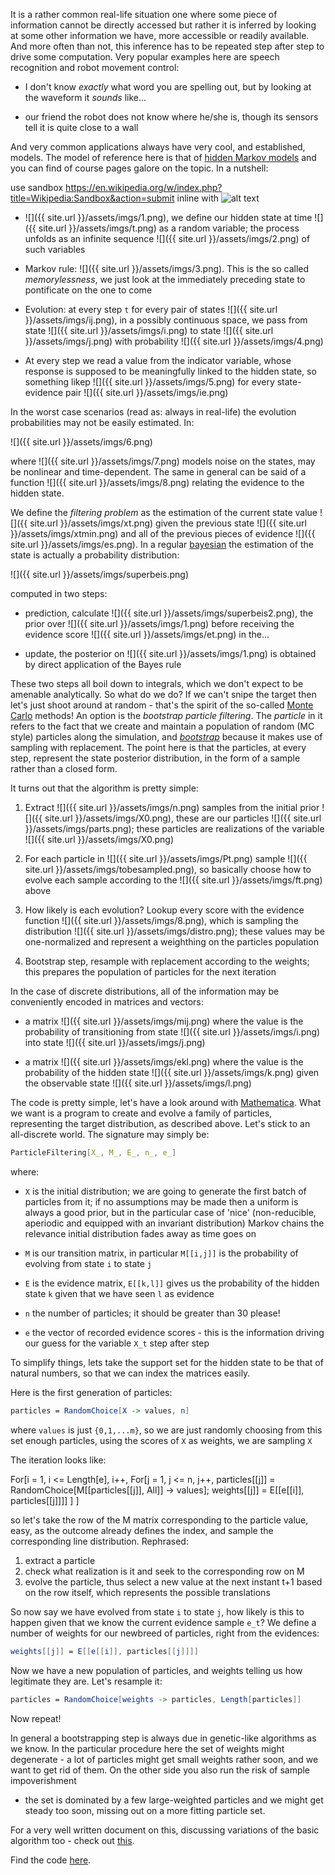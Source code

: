 It is a rather common real-life situation one where some piece of information cannot be directly accessed but rather it is inferred by looking at some other information we have, more accessible or
 readily available. And more often than not, this inference has to be repeated step after step to drive some computation. Very popular examples here are speech recognition and robot movement control:

* I don't know *exactly* what word you are spelling out, but by looking at the waveform it *sounds* like...

* our friend the robot does not know where he/she is, though its sensors tell it is quite close to a wall

 And very common applications always have very cool, and established, models. The model of reference here is that of [hidden Markov models](https://en.wikipedia.org/wiki/Hidden_Markov_model) and you
 can find of course pages galore on the topic. In a nutshell:

use sandbox https://en.wikipedia.org/w/index.php?title=Wikipedia:Sandbox&action=submit
inline with ![alt text](http://monosnap.com/image/bOcxxxxLGF.png "Title")

* ![]({{ site.url }}/assets/imgs/1.png), we define our hidden state at time ![]({{ site.url }}/assets/imgs/t.png) as a random variable; the process unfolds as an infinite sequence ![]({{ site.url }}/assets/imgs/2.png) of such variables 
 
* Markov rule: ![]({{ site.url }}/assets/imgs/3.png). This is the so called *memorylessness*, we just look at the immediately preceding state to pontificate on the one to come

* Evolution: at every step `t` for every pair of states ![]({{ site.url }}/assets/imgs/ij.png), in a possibly continuous space, we pass from state ![]({{ site.url }}/assets/imgs/i.png) to state ![]({{ site.url }}/assets/imgs/j.png) with probability ![]({{ site.url }}/assets/imgs/4.png)

* At every step we read a value from the indicator variable, whose response is supposed to be meaningfully linked to the hidden state, so something likep ![]({{ site.url }}/assets/imgs/5.png) for every state-evidence pair ![]({{ site.url }}/assets/imgs/ie.png) 

In the worst case scenarios (read as: always in real-life) the evolution probabilities may not be easily estimated. In:

![]({{ site.url }}/assets/imgs/6.png)

where ![]({{ site.url }}/assets/imgs/7.png) models noise on the states, may be nonlinear and time-dependent. The same in general can be said of a function ![]({{ site.url }}/assets/imgs/8.png) relating the evidence to the hidden state.

We define the *filtering problem* as the estimation of the current state value ![]({{ site.url }}/assets/imgs/xt.png) given the previous state ![]({{ site.url }}/assets/imgs/xtmin.png) and all of the previous pieces of evidence ![]({{ site.url }}/assets/imgs/es.png). In a regular
[bayesian](https://en.wikipedia.org/wiki/Bayes_theorem) the estimation of the state is actually a probability distribution:

![]({{ site.url }}/assets/imgs/superbeis.png)

computed in two steps:

* prediction, calculate ![]({{ site.url }}/assets/imgs/superbeis2.png), the prior over ![]({{ site.url }}/assets/imgs/1.png) before receiving the evidence score ![]({{ site.url }}/assets/imgs/et.png) in the...

* update, the posterior on ![]({{ site.url }}/assets/imgs/1.png) is obtained by direct application of the Bayes rule

These two steps all boil down to integrals, which we don't expect to be amenable analytically. So what do we do? If we can't snipe the target then let's just shoot around at random - that's the
spirit of the so-called [Monte Carlo](https://en.wikipedia.org/wiki/Monte_Carlo_method) methods! An option is the *bootstrap particle filtering*. The *particle* in it refers to the fact that we
create and maintain a population of random (MC style) particles along the simulation, and [*bootstrap*](https://en.wikipedia.org/wiki/Bootstrapping_(statistics)) because it makes use of sampling
with replacement. The point here is that the particles, at every step, represent the state posterior distribution, in the form of a sample rather than a closed form.

It turns out that the algorithm is pretty simple:

1. Extract ![]({{ site.url }}/assets/imgs/n.png) samples from the initial prior ![]({{ site.url }}/assets/imgs/X0.png), these are our particles ![]({{ site.url }}/assets/imgs/parts.png); these particles are realizations of the variable ![]({{ site.url }}/assets/imgs/X0.png)

2. For each particle in ![]({{ site.url }}/assets/imgs/Pt.png) sample ![]({{ site.url }}/assets/imgs/tobesampled.png), so basically choose how to evolve each sample according to the ![]({{ site.url }}/assets/imgs/ft.png) above

3. How likely is each evolution? Lookup every score with the evidence function ![]({{ site.url }}/assets/imgs/8.png), which is sampling the distribution ![]({{ site.url }}/assets/imgs/distro.png); these values may be one-normalized and represent a weighthing on
the particles population

4. Bootstrap step, resample with replacement according to the weights; this prepares the population of particles for the next iteration

In the case of discrete distributions, all of the information may be conveniently encoded in matrices and vectors:

* a matrix ![]({{ site.url }}/assets/imgs/mij.png) where the value is the probability of transitioning from state ![]({{ site.url }}/assets/imgs/i.png) into state ![]({{ site.url }}/assets/imgs/j.png)

* a matrix ![]({{ site.url }}/assets/imgs/ekl.png) where the value is the probability of the hidden state ![]({{ site.url }}/assets/imgs/k.png) given the observable state ![]({{ site.url }}/assets/imgs/l.png)

The code is pretty simple, let's have a look around with [Mathematica](https://www.wolfram.com/mathematica). What we want is a program to create and evolve a family of particles, representing the
target distribution, as described above. Let's stick to an all-discrete world. The signature may simply be:

```mathematica
ParticleFiltering[X_, M_, E_, n_, e_]
```

where:

* `X` is the initial distribution; we are going to generate the first batch of particles from it; if no assumptions may be made then a uniform is always a good prior, but in the particular case of
'nice' (non-reducible, aperiodic and equipped with an invariant distribution) Markov chains the relevance initial distribution fades away as time goes on 

* `M` is our transition matrix, in particular `M[[i,j]]` is the probability of evolving from state `i` to state `j`

* `E` is the evidence matrix, `E[[k,l]]` gives us the probability of the hidden state `k` given that we have seen `l` as evidence

* `n` the number of particles; it should be greater than 30 please!

* `e` the vector of recorded evidence scores - this is the information driving our guess for the variable `X_t` step after step

To simplify things, lets take the support set for the hidden state to be that of natural numbers, so that we can index the matrices easily.

Here is the first generation of particles:

```mathematica
particles = RandomChoice[X -> values, n]
```

where `values` is just `{0,1,...m}`, so we are just randomly choosing from this set enough particles, using the scores of `X` as weights, we are sampling `X`

The iteration looks like:


For[i = 1, i <= Length[e], i++,
 For[j = 1, j <= n, j++,
  particles[[j]] = RandomChoice[M[[particles[[j]], All]] -> values];
  weights[[j]] = E[[e[[i]], particles[[j]]]]
 ]
]

so let's take the row of the M matrix corresponding to the particle value, easy, as the outcome already defines the index, and sample the corresponding line distribution. Rephrased:

1. extract a particle
2. check what realization is it and seek to the corresponding row on M
3. evolve the particle, thus select a new value at the next instant t+1 based on the row itself, which represents the possible translations

So now say we have evolved from state `i` to state `j`, how likely is this to happen given that we know the current evidence sample `e_t`? We define a number of weights for our newbreed of particles,
right from the evidences:

```mathematica
weights[[j]] = E[[e[[i]], particles[[j]]]]
```

Now we have a new population of particles, and weights telling us how legitimate they are. Let's resample it:

```mathematica
particles = RandomChoice[weights -> particles, Length[particles]]
```

Now repeat!

In general a bootstrapping step is always due in genetic-like algorithms as we know. In the particular procedure here the set of weights might degenerate - a lot of particles might get small weights
rather soon, and we want to get rid of them. On the other side you also run the risk of sample impoverishment
- the set is dominated by a few large-weighted particles and we might get steady too soon, missing out on a more fitting particle set.

For a very well written document on this, discussing variations of the basic algorithm too - check out [this](http://www.cns.nyu.edu/~eorhan/notes/particle-filtering.pdf).

Find the code [here](https://github.com/rvvincelli/pdm/blob/master/ParticleFiltering.nb).
